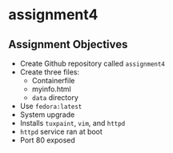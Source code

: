 # assignment4

## Assignment Objectives

- Create Github repository called `assignment4`
- Create three files:
  - Containerfile
  - myinfo.html
  - `data` directory
- Use `fedora:latest`
- System upgrade
- Installs `tuxpaint`, `vim`, and `httpd`
- `httpd` service ran at boot
- Port 80 exposed
